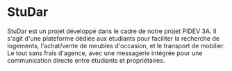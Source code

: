 # StuDar

StuDar est un projet développé dans le cadre de notre projet PIDEV 3A. Il s'agit d'une plateforme dédiée aux étudiants pour faciliter la recherche de logements, l'achat/vente de meubles d'occasion, et le transport de mobilier. Le tout sans frais d'agence, avec une messagerie intégrée pour une communication directe entre étudiants et propriétaires.


